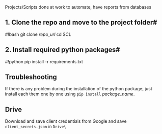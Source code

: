 
Projects/Scripts done at work to automate, have reports from databases


## 1. Clone the repo and move to the project folder#
#!bash
git clone *repo_url*
cd SCL


## 2. Install required python packages#
#!python
pip install -r requirements.txt

## Troubleshooting ##
If there is any problem during the installation of the python package, just install each them one by one using `pip install` *package_name*.

## Drive
Download and save client credentials from Google and save `client_secrets.json` in `Drive\`  
